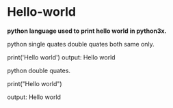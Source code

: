 # Hello-world
**python language used to print hello world in python3x.**

python single quates double quates both same only.

print('Hello world')
output:
Hello world

python double quates.

print("Hello world")

output:
Hello world
